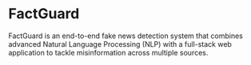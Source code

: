 # FactGuard
FactGuard is an end-to-end fake news detection system that combines advanced Natural Language Processing (NLP) with a full-stack web application to tackle misinformation across multiple sources.
